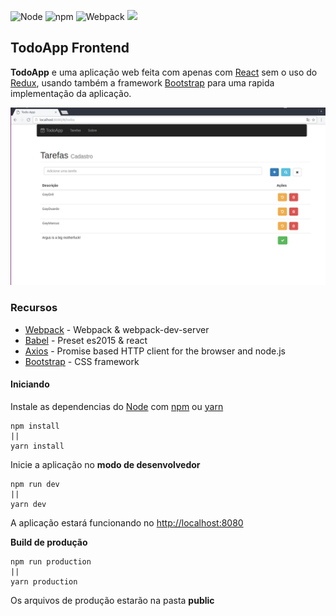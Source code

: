 ![Node](https://img.shields.io/badge/node-7.9.0-green.svg?style=flat) ![npm](https://img.shields.io/badge/npm-4.2.0-green.svg?style=flat) ![Webpack](https://img.shields.io/badge/Webpack-1.14.0-green.svg?style=flat) 
<img src="https://img.shields.io/github/stars/augusto-santos/exerciceReact.svg?style=social&label=Star&maxAge=3600" height="20">

## TodoApp Frontend

**TodoApp** e uma aplicação web feita com apenas com [React](https://facebook.github.io/react/) sem o uso do [Redux](http://redux.js.org/), usando também a framework [Bootstrap](http://getbootstrap.com/getting-started/) para uma rapida implementação da aplicação.

![alt text](https://github.com/augusto-santos/exerciceReact/blob/master/documenta%C3%A7%C3%A3o/img/TodoApp.jpg "TodoApp")

### Recursos
+ [Webpack](https://webpack.js.org/) - Webpack & webpack-dev-server
+ [Babel](https://babeljs.io/) - Preset es2015 & react
+ [Axios](https://github.com/mzabriskie/axios) - Promise based HTTP client for the browser and node.js
+ [Bootstrap](http://getbootstrap.com/getting-started/) - CSS framework

#### Iniciando
  Instale as dependencias do [Node](https://nodejs.org/) com [npm](https://www.npmjs.com/) ou [yarn](https://yarnpkg.com/)
```
npm install
||
yarn install
```


  Inicie a aplicação no **modo de desenvolvedor**
```
npm run dev
||
yarn dev
```
  A aplicação estará funcionando no [http://localhost:8080](http://localhost:8080)

  **Build de produção**
```
npm run production
||
yarn production
```
  Os arquivos de produção estarão na pasta __public__
